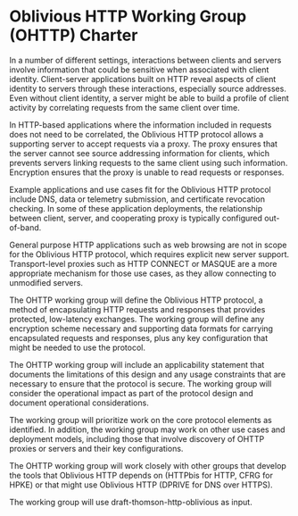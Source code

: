 # Oblivious HTTP Working Group (OHTTP) Charter

In a number of different settings, interactions between clients and servers
involve information that could be sensitive when associated with client
identity.  Client-server applications built on HTTP reveal aspects of client
identity to servers through these interactions, especially source addresses.
Even without client identity, a server might be able to build a profile of
client activity by correlating requests from the same client over time.

In HTTP-based applications where the information included in requests does not
need to be correlated, the Oblivious HTTP protocol allows a supporting server to accept
requests via a proxy.  The proxy ensures that the server cannot see source addressing
information for clients, which prevents servers linking requests to the same
client using such information.  Encryption ensures that the proxy is unable to read
requests or responses.

Example applications and use cases fit for the Oblivious HTTP protocol include DNS,
data or telemetry submission, and certificate revocation checking.
In some of these application deployments, the relationship between client, server, and
cooperating proxy is typically configured out-of-band.

General purpose HTTP
applications such as web browsing are not in scope for the Oblivious HTTP protocol,
which requires explicit new server support. Transport-level proxies such as
HTTP CONNECT or MASQUE are a more appropriate mechanism for those use
cases, as they allow connecting to unmodified servers.

The OHTTP working group will define the Oblivious HTTP protocol, a method of
encapsulating HTTP requests and responses that provides protected, low-latency
exchanges.  The working group will define any encryption scheme necessary and
supporting data formats for carrying encapsulated requests and responses, plus
any key configuration that might be needed to use the protocol.

The OHTTP working group will include an applicability statement that documents
the limitations of this design and any usage constraints that are necessary to
ensure that the protocol is secure.  The working group will consider the
operational impact as part of the protocol design and document operational
considerations.

The working group will prioritize work on the core protocol elements as
identified.  In addition, the working group may work on other use cases and
deployment models, including those that involve discovery of OHTTP proxies or
servers and their key configurations.

The OHTTP working group will work closely with other groups that develop the
tools that Oblivious HTTP depends on (HTTPbis for HTTP, CFRG for HPKE) or that
might use Oblivious HTTP (DPRIVE for DNS over HTTPS).

The working group will use draft-thomson-http-oblivious as input.

